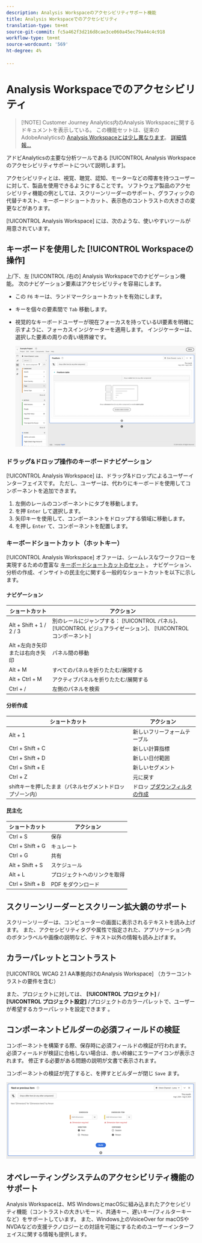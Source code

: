 ```yaml
---
description: Analysis Workspaceのアクセシビリティサポート機能
title: Analysis Workspaceでのアクセシビリティ
translation-type: tm+mt
source-git-commit: fc5a462f3d216d8cae3ce060a45ec79a44c4c918
workflow-type: tm+mt
source-wordcount: '569'
ht-degree: 4%

---
```



# Analysis Workspaceでのアクセシビリティ

>[!NOTE] Customer Journey Analytics内のAnalysis Workspaceに関するドキュメントを表示している。 この機能セットは、従来のAdobeAnalyticsの [Analysis Workspaceとは少し異なります](https://docs.adobe.com/content/help/ja-JP/analytics/analyze/analysis-workspace/home.html)。 [詳細情報...](/help/getting-started/cja-aa.md)

アドビAnalyticsの主要な分析ツールである [!UICONTROL Analysis Workspaceのアクセシビリティサポートについて説明します]。

アクセシビリティとは、視覚、聴覚、認知、モーターなどの障害を持つユーザーに対して、製品を使用できるようにすることです。 ソフトウェア製品のアクセシビリティ機能の例としては、スクリーンリーダーのサポート、グラフィックの代替テキスト、キーボードショートカット、表示色のコントラストの大きさの変更などがあります。

[!UICONTROL Analysis Workspace] には、次のような、使いやすいツールが用意されています。

## キーボードを使用した [!UICONTROL Workspaceの操作]

上/下、左 [!UICONTROL /右の] Analysis Workspaceでのナビゲーション機能。 次のナビゲーション要素はアクセシビリティを容易にします。

* この `F6` キーは、ランドマークショートカットを有効にします。
* キーを個々の要素間で `Tab` 移動します。
* 視覚的なキーボードユーザーが現在フォーカスを持っているUI要素を明確に示すように、フォーカスインジケーターを適用します。 インジケーターは、選択した要素の周りの青い境界線です。

   ![フォーカスインジケーター](assets/focus-indicator.png)

### ドラッグ&amp;ドロップ操作のキーボードナビゲーション

[!UICONTROL Analysis Workspace] は、ドラッグ&amp;ドロップによるユーザーインターフェイスです。 ただし、ユーザーは、代わりにキーボードを使用してコンポーネントを追加できます。

1. 左側のレールのコンポーネントにタブを移動します。
1. を押 `Enter` して選択します。
1. 矢印キーを使用して、コンポーネントをドロップする領域に移動します。
1. を押し `Enter` て、コンポーネントを配置します。

### キーボードショートカット（ホットキー）

[!UICONTROL Analysis Workspace] オファーは、シームレスなワークフローを実現するための豊富な [キーボードショートカットのセット](/help/analysis-workspace/build-workspace-project/fa-shortcut-keys.md) 。 ナビゲーション、分析の作成、インサイトの民主化に関する一般的なショートカットを以下に示します。

#### ナビゲーション

| ショートカット | アクション |
|---|---|
| Alt + Shift + 1 / 2 / 3 | 別のレールにジャンプする： [!UICONTROL パネル]、 [!UICONTROL ビジュアライゼーション]、 [!UICONTROL コンポーネント] |
| Alt +左向き矢印または右向き矢印 | パネル間の移動 |
| Alt + M | すべてのパネルを折りたたむ/展開する |
| Alt + Ctrl + M | アクティブパネルを折りたたむ/展開する |
| Ctrl + / | 左側のパネルを検索 |

#### 分析作成

| ショートカット | アクション |
|---|---|
| Alt + 1 | 新しいフリーフォームテーブル |
| Ctrl + Shift + C | 新しい計算指標 |
| Ctrl + Shift + D | 新しい日付範囲 |
| Ctrl + Shift + E | 新しいセグメント |
| Ctrl + Z | 元に戻す |
| shiftキーを押したまま（パネルセグメントドロップゾーン内） | ドロッ [プダウンフィルタの作成](https://docs.adobe.com/content/help/en/analytics-learn/tutorials/analysis-workspace/using-panels/using-drop-down-filters.html) |

#### 民主化

| ショートカット | アクション |
|---|---|
| Ctrl + S | 保存 |
| Ctrl + Shift + G | キュレート |
| Ctrl + G | 共有 |
| Alt + Shift + S | スケジュール |
| Alt + L | プロジェクトへのリンクを取得 |
| Ctrl + Shift + B | PDF をダウンロード |

## スクリーンリーダーとスクリーン拡大鏡のサポート

スクリーンリーダーは、コンピューターの画面に表示されるテキストを読み上げます。 また、アクセシビリティタグや属性で指定された、アプリケーション内のボタンラベルや画像の説明など、テキスト以外の情報も読み上げます。

## カラーパレットとコントラスト

[!UICONTROL WCAG 2.1 AA準拠向けのAnalysis Workspace] （カラーコントラストの要件を含む）

また、プロジェクトに対しては、 **[!UICONTROL プロジェクト]** / **[!UICONTROL プロジェクト設定]** /プロジェクトのカラーパレットで、ユーザーが希望するカラーパレットを設定できます [](/help/analysis-workspace/build-workspace-project/color-palettes.md)。

## コンポーネントビルダーの必須フィールドの検証

コンポーネントを構築する際、保存時に必須フィールドの検証が行われます。 必須フィールドが検証に合格しない場合は、赤い枠線にエラーアイコンが表示されます。 修正する必要がある問題の説明が文書で表示されます。

コンポーネントの検証が完了すると、を押すとビルダーが閉じ `Save` ます。

![エラーの検証](assets/error-validation.png)

## オペレーティングシステムのアクセシビリティ機能のサポート

Analysis Workspaceは、MS WindowsとmacOSに組み込まれたアクセシビリティ機能（コントラストの大きいモード、共通キー、遅いキー/フィルターキーなど）をサポートしています。 また、Windows上のVoiceOver for macOSやNVDAなどの支援テクノロジーとの対話を可能にするためのユーザーインターフェイスに関する情報も提供します。